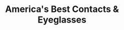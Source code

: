 ---
title: "America's Best Contacts & Eyeglasses"
url: /abington/americas-best-contacts-and-eyeglasses/
shop: optician
---